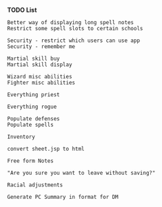 **TODO List**

	Better way of displaying long spell notes
	Restrict some spell slots to certain schools

	Security - restrict which users can use app
	Security - remember me

	Martial skill buy
	Martial skill display

	Wizard misc abilities
	Fighter misc abilities

	Everything priest

	Everything rogue

	Populate defenses
	Populate spells

	Inventory
	
	convert sheet.jsp to html
	
	Free form Notes
	
	"Are you sure you want to leave without saving?"
	
	Racial adjustments
	
	Generate PC Summary in format for DM